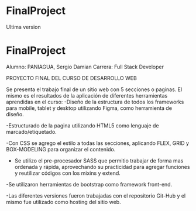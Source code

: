 # FinalProject
Ultima version

# FinalProject

Alumno: PANIAGUA, Sergio Damian 
Carrera: Full Stack Developer

PROYECTO FINAL DEL CURSO DE DESARROLLO WEB

Se presenta el trabajo final de un sitio web con 5 secciones o paginas. El mismo es el resultados de la aplicación de diferentes herramientas aprendidas
en el curso: 
  -Diseño de la estructura de todos los frameworks para mobile, tablet y desktop utilizando Figma, como herramienta de diseño.

  -Estructurado de la pagina utilizando HTML5 como lenguaje de marcado/etiquetado.

  -Con CSS se agrego el estilo a todas las secciones, aplicando FLEX, GRID y BOX-MODELING para organizar el contenido.

  - Se utilizo el pre-procesador SASS que permitio trabajar de forma mas ordenada y rápida, aprovechando su practicidad para agregar funciones 
    y reutilizar códigos con los mixins y extend.

  -Se utilizaron herramientas de bootstrap como framework front-end. 

  -Las diferentes versiones fueron trabajadas con el repositorio Git-Hub y el mismo fue utilizado como hosting del sitio web. 
